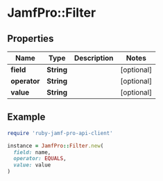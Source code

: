 # JamfPro::Filter

## Properties

| Name | Type | Description | Notes |
| ---- | ---- | ----------- | ----- |
| **field** | **String** |  | [optional] |
| **operator** | **String** |  | [optional] |
| **value** | **String** |  | [optional] |

## Example

```ruby
require 'ruby-jamf-pro-api-client'

instance = JamfPro::Filter.new(
  field: name,
  operator: EQUALS,
  value: value
)
```


